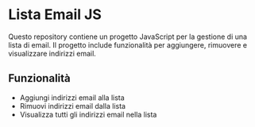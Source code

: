 # Lista Email JS

Questo repository contiene un progetto JavaScript per la gestione di una lista di email. Il progetto include funzionalità per aggiungere, rimuovere e visualizzare indirizzi email.

## Funzionalità

- Aggiungi indirizzi email alla lista
- Rimuovi indirizzi email dalla lista
- Visualizza tutti gli indirizzi email nella lista

